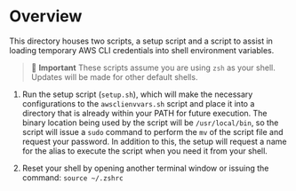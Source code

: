 # Overview

This directory houses two scripts, a setup script and a script to assist in loading temporary AWS CLI credentials into shell environment variables.

> :loudspeaker: **Important**
> These scripts assume you are using `zsh` as your shell. Updates will be made for other default shells.


1. Run the setup script (`setup.sh`), which will make the necessary configurations to the `awsclienvvars.sh` script and place it into a directory that is already within your PATH for future execution. The binary location being used by the script will be `/usr/local/bin`, so the script will issue a `sudo` command to perform the `mv` of the script file and request your password. In addition to this, the setup will request a name for the alias to execute the script when you need it from your shell.

2. Reset your shell by opening another terminal window or issuing the command: `source ~/.zshrc`
